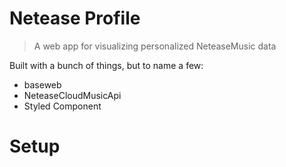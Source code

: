 # Netease Profile

> A web app for visualizing personalized NeteaseMusic data

Built with a bunch of things, but to name a few:

- baseweb
- NeteaseCloudMusicApi
- Styled Component

# Setup